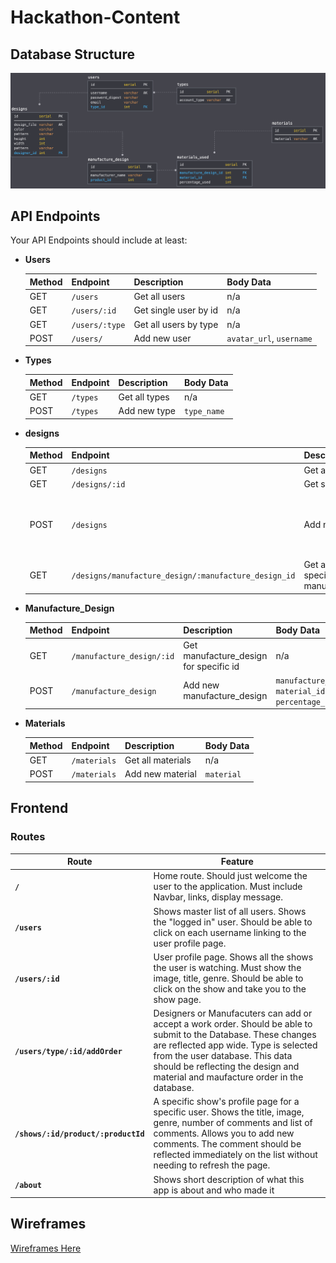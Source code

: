 # Hackathon-Content

## Database Structure

![database schema diagram](./assets/schema_diagram.png)

## API Endpoints

Your API Endpoints should include at least:

- **Users**

  | Method | Endpoint       | Description           | Body Data                |
  | ------ | -------------- | --------------------- | ------------------------ |
  | GET    | `/users`       | Get all users         | n/a                      |
  | GET    | `/users/:id`   | Get single user by id | n/a                      |
  | GET    | `/users/:type` | Get all users by type | n/a                      |
  | POST   | `/users/`      | Add new user          | `avatar_url`, `username` |

- **Types**

  | Method | Endpoint | Description   | Body Data   |
  | ------ | -------- | ------------- | ----------- |
  | GET    | `/types` | Get all types | n/a         |
  | POST   | `/types` | Add new type  | `type_name` |

- **designs**

  | Method | Endpoint                                             | Description                                        | Body Data                                                           |
  | ------ | ---------------------------------------------------- | -------------------------------------------------- | ------------------------------------------------------------------- |
  | GET    | `/designs`                                           | Get all designs                                    | n/a                                                                 |
  | GET    | `/designs/:id`                                       | Get single show by id                              | n/a                                                                 |
  | POST   | `/designs`                                           | Add new design                                     | `design_file`, `color`, `pattern`, `height`, `width`, `designer_id` |
  | GET    | `/designs/manufacture_design/:manufacture_design_id` | Get all designs for specific manufacture_design_id | n/a                                                                 |

- **Manufacture_Design**

  | Method | Endpoint                  | Description                            | Body Data                                            |
  | ------ | ------------------------- | -------------------------------------- | ---------------------------------------------------- |
  | GET    | `/manufacture_design/:id` | Get manufacture_design for specific id | n/a                                                  |
  | POST   | `/manufacture_design`     | Add new manufacture_design             | `manufacture_name`, `material_id`, `percentage_used` |

- **Materials**

  | Method | Endpoint     | Description       | Body Data  |
  | ------ | ------------ | ----------------- | ---------- |
  | GET    | `/materials` | Get all materials | n/a        |
  | POST   | `/materials` | Add new material  | `material` |

## Frontend

### Routes

| Route                               | Feature                                                                                                                                                                                                                                                                         |
| ----------------------------------- | ------------------------------------------------------------------------------------------------------------------------------------------------------------------------------------------------------------------------------------------------------------------------------- |
| **`/`**                             | Home route. Should just welcome the user to the application. Must include Navbar, links, display message.                                                                                                                                                                       |
| **`/users`**                        | Shows master list of all users. Shows the "logged in" user. Should be able to click on each username linking to the user profile page.                                                                                                                                          |
| **`/users/:id`**                    | User profile page. Shows all the shows the user is watching. Must show the image, title, genre. Should be able to click on the show and take you to the show page.                                                                                                              |
| **`/users/type/:id/addOrder`**      | Designers or Manufacuters can add or accept a work order. Should be able to submit to the Database. These changes are reflected app wide. Type is selected from the user database. This data should be reflecting the design and material and maufacture order in the database. |
| **`/shows/:id/product/:productId`** | A specific show's profile page for a specific user. Shows the title, image, genre, number of comments and list of comments. Allows you to add new comments. The comment should be reflected immediately on the list without needing to refresh the page.                        |
| **`/about`**                        | Shows short description of what this app is about and who made it                                                                                                                                                                                                               |

## Wireframes

[Wireframes Here](https://drive.google.com/file/d/1KQ2z8IbZoSGUyCkqvfS9Y1ARqCrC7OZc/view?usp=sharing)
